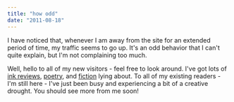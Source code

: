 ```yaml
---
title: "how odd"
date: "2011-08-18"
---
```


I have noticed that, whenever I am away from the site for an extended period of time, my traffic seems to go up. It's an odd behavior that I can't quite explain, but I'm not complaining too much.

Well, hello to all of my new visitors - feel free to look around. I've got lots of [ink reviews](/categories/ink-reviews/), [poetry](/categories/poetry), and [fiction](/categories/short-stories) lying about. To all of my existing readers - I'm still here - I've just been busy and experiencing a bit of a creative drought. You should see more from me soon!
